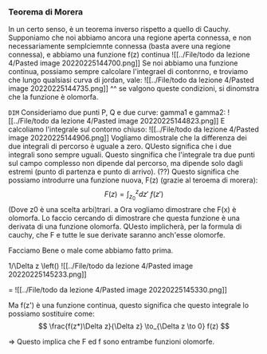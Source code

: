 
### Teorema di Morera
In un certo senso, è un teorema inverso rispetto a quello di Cauchy. Supponiamo che noi abbiamo ancora una regione aperta connessa, e non necessariamente semplciemnte connessa (basta avere una regione connessa), e abbiamo una funzione f(z) continua
![[../File/todo da lezione 4/Pasted image 20220225144700.png]]
Se noi abbiamo una funzione continua, possiamo sempre calcolare l'integrael di contonrno, e troviamo che lungo qualsiasi curva di jordan, vale:
![[../File/todo da lezione 4/Pasted image 20220225144735.png]]
^^ se valgono queste condizioni, si dinomstra che la funzione è olomorfa.

`DIM` Consideriamo due punti P, Q e due curve: gamma1 e gamma2:
![[../File/todo da lezione 4/Pasted image 20220225144823.png]]
E calcoliamo l'integrale sul contorno chiuso:
![[../File/todo da lezione 4/Pasted image 20220225144906.png]]
Vogliamo dimostrale che la differenza dei due integrali di percorso è uguale a zero. QUesto significa che i due integrali sono sempre uguali.
Questo singnifica che l'integrale tra due punti sul campo complesso non dipende dal percorso, ma dipende solo dagli estremi (punto di partenza e punto di arrivo). (??)
Questo significa che possiamo introdurre una funzione nuova, F(z) (grazie al teroema di morera):
$$
F(z) = \int_{z_0}^z dz'\ f(z')
$$
(Dove z0 è una scelta arbi)trari. a
Ora vogliamo dimostrare che F(x) è olomorfa. Lo faccio cercando di dimostrare che questa funzione è una derivata di una funzione olomorfa. QUesto implicherà, per la formula di cauchy, che F e tutte le sue derivate saranno anch'esse olomorfe.

Facciamo Bene o male come abbiamo fatto prima.

1/\Delta z \left() 
![[../File/todo da lezione 4/Pasted image 20220225145233.png]]

= ![[../File/todo da lezione 4/Pasted image 20220225145330.png]]

Ma f(z') è una funzione continua, questo significa che questo integrale lo possiamo sostituire come:
$$ 
\frac{f(z*)\Delta z}{\Delta z} \to_{\Delta z \to 0} f(z)
$$

=> Questo implica che F ed f sono entrambe funzioni olomorfe.
